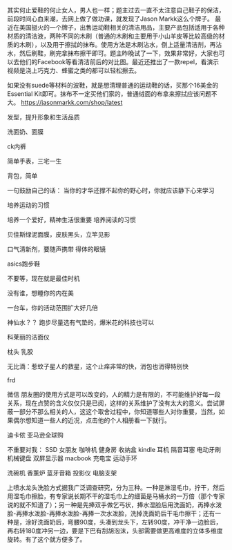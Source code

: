 其实何止爱鞋的何止女人，男人也一样；题主过去一直不太注意自己鞋子的保洁，前段时间心血来潮，去网上做了做功课，就发现了Jason Markk这么个牌子。
最近在美国挺火的一个牌子，出售运动鞋相关的清洁用品，主要产品包括适用于各种材质的清洁液，两种不同的木刷（普通的木刷和主要用于小山羊皮等比较高级的材质的木刷），以及用于擦拭的抹布。使用方法是木刷沾水，倒上适量清洁剂，再沾水，然后刷鞋，刷完拿抹布擦干即可。题主昨晚试了一下，效果非常好，大家也可以去他们的Facebook等看清洁前后的对比图。最近还推出了一款repel，看演示视频是浇上巧克力、蜂蜜之类的都可以轻松擦去。

如果没有suede等材料的波鞋，就是想清理普通的运动鞋的话，买那个16美金的Essential Kit即可。抹布不一定买他们家的，普通绒面的布拿来擦拭应该问题不大。
https://jasonmarkk.com/shop/latest


发型，提升形象和生活品质


洗面奶、面膜

ck内裤

简单手表，三宅一生

背包，简单


一句鼓励自己的话：
当你的才华还撑不起你的野心时，你就应该静下心来学习

培养运动的习惯

培养一个爱好，精神生活很重要
培养阅读的习惯


贝佳斯绿泥面膜，皮肤黑头，立竿见影


口气清新剂，要随声携带
得体的眼镜



asics跑步鞋

不要等，现在就是最佳时机


没有谁，想睡你的内在美

一台车，你的活动范围扩大好几倍


神仙水？？
跑步尽量选有气垫的，爆米花的科技也可以






科莱丽的洁面仪

枕头 乳胶



无比滴：惹蚊子星人的救星，这个止痒非常的快，消包也消得特别快

 frd


微信
朋友圈的使用方式是可以改变的，人的精力是有限的，不可能维护好每一段关系，现在点赞的含义仅仅只是已阅，这样的关系维护了没有太大的意义。尝试屏蔽一部分不那么相关的人，这这个取舍过程中，你知道哪些人对你重要，当然，如果偶尔想知道一些人的近况，点击他的个人相册看一下就行。


迪卡侬
亚马逊全球购












不重要对我：
SSD
女朋友
咖啡机
健身房
收纳盒
kindle
耳机
隔音耳塞
电动牙刷
机械键盘
双屏显示器
macbook
充电宝
运动手环

洗碗机
香薰炉
蓝牙音箱
投影仪
电脑支架

上喷水龙头洗脸方式据我广泛调查研究，分为三种。一种是淋湿毛巾，拧干，然后用湿毛巾擦脸，有专家说长期不干的湿毛巾上的细菌是马桶水的一万倍（那个专家说的就不知道了）；另一种是先捧双手做乞丐状，捧水湿脸后用洗面奶，再捧水泼脸-再捧水泼脸-再捧水泼脸-再捧一次水泼脸，洗掉洗面奶后干毛巾擦干；还有一种是，涂好洗面奶后，弯腰90度，头凑到龙头下，左转90度，冲干净一边脸后，再右转180度冲另一边，要是下巴有刮胡泡沫，头部需要做更高难度的立体多维度旋转。有了这个就方便多了。








